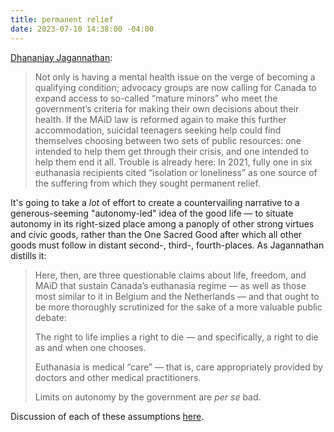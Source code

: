 ```yaml
---
title: permanent relief
date: 2023-07-10 14:38:00 -04:00
---
```


[Dhananjay Jagannathan](https://plus.thebulwark.com/p/what-canadas-euthanasia-advocates):

>Not only is having a mental health issue on the verge of becoming a qualifying condition; advocacy groups are now calling for Canada to expand access to so-called “mature minors” who meet the government’s criteria for making their own decisions about their health. If the MAiD law is reformed again to make this further accommodation, suicidal teenagers seeking help could find themselves choosing between two sets of public resources: one intended to help them get through their crisis, and one intended to help them end it all. Trouble is already here: In 2021, fully one in six euthanasia recipients cited “isolation or loneliness” as one source of the suffering from which they sought permanent relief.

It's going to take a *lot* of effort to create a countervailing narrative to a generous-seeming "autonomy-led" idea of the good life — to situate autonomy in its right-sized place among a panoply of other strong virtues and civic goods, rather than the One Sacred Good after which all other goods must follow in distant second-, third-, fourth-places. As Jagannathan distills it:

>Here, then, are three questionable claims about life, freedom, and MAiD that sustain Canada’s euthanasia regime — as well as those most similar to it in Belgium and the Netherlands — and that ought to be more thoroughly scrutinized for the sake of a more valuable public debate:
>
>The right to life implies a right to die — and specifically, a right to die as and when one chooses.
>
>Euthanasia is medical “care” — that is, care appropriately provided by doctors and other medical practitioners.
>
>Limits on autonomy by the government are *per se* bad.

Discussion of each of these assumptions [here](https://plus.thebulwark.com/p/what-canadas-euthanasia-advocates).